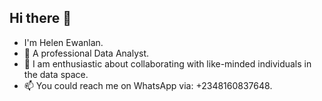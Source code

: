 ## Hi there 👋
-    I'm Helen Ewanlan.
- 🌱 A professional Data Analyst.
- 👯 I am enthusiastic about collaborating with like-minded individuals in the data space.
- 📫 You could reach me on WhatsApp via: +2348160837648.
<!--
**HelenEwanlan/HelenEwanlan** is a ✨ _special_ ✨ repository because its `README.md` (this file) appears on your GitHub profile.

Here are some ideas to get you started:

 I’m currently working on ... This is Helen Ewanlan, a Pharmacist and a Data Analyst.
 I’m currently learning ...
 I’m looking to collaborate on ...
- 🤔 I’m looking for help with ...
- 💬 Ask me about ...
 How to reach me: ...
- 😄 Pronouns: ...
- ⚡ Fun fact: ...
-->
